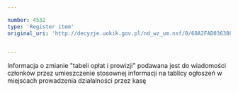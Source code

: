 ```yaml
---

number: 4532
type: 'Register item'
original_uri: 'http://decyzje.uokik.gov.pl/nd_wz_um.nsf/0/68A2FAD0363883CCC1257B56002B0AC4?OpenDocument'


---
```


Informacja o zmianie "tabeli opłat i prowizji" podawana jest do wiadomości członków przez umieszczenie stosownej informacji na tablicy ogłoszeń w miejscach prowadzenia działalności przez kasę
